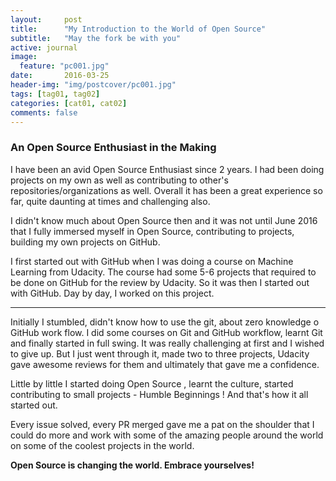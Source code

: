 ```yaml
---
layout:     post
title:      "My Introduction to the World of Open Source"
subtitle:   "May the fork be with you"
active: journal
image:
  feature: "pc001.jpg"
date:       2016-03-25
header-img: "img/postcover/pc001.jpg"
tags: [tag01, tag02]
categories: [cat01, cat02]
comments: false
---
```


### An Open Source Enthusiast in the Making
I have been an avid Open Source Enthusiast since 2 years.
I had been doing projects on my own as well as contributing to other's repositories/organizations as well.
Overall it has been a great experience so far, quite daunting at times and challenging also.

I didn't know much about Open Source then and it was not until June 2016 that I fully immersed myself in Open Source, contributing to projects, building my own projects on GitHub.

I first started out with GitHub when I was doing a course on Machine Learning from Udacity. The course had some 5-6 projects that required to be done on GitHub for the review by Udacity. So it was then I started out with GitHub. Day by day, I worked on this project.

---------------------------------------

Initially I stumbled, didn't know how to use the git, about zero knowledge o GitHub work flow. I did some courses on Git and GitHub workflow, learnt Git and finally started in full swing. It was really challenging at first and I wished to give up. But I just went through it, made two to three projects, Udacity gave awesome reviews for them and ultimately that gave me a confidence.

Little by little I started doing Open Source , learnt the culture, started contributing to small projects - Humble Beginnings !
And that's how it all started out.

Every issue solved, every PR merged gave me a pat on the shoulder that I could do more and work with some of the amazing people around the world on some of the coolest projects in the world.

**Open Source is changing the world. Embrace yourselves!**
